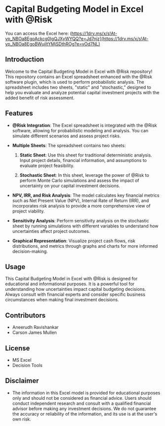 # Capital Budgeting Model in Excel with @Risk

You can access the Excel here: (https://1drv.ms/x/s!At-yp_NBOa8EgoAckcg0IgQJXyWYQQ?e=Jd7njz](https://1drv.ms/x/s!At-yp_NBOa8EgoBWujItYMjSDthROg?e=vOd7NL)

## Introduction

Welcome to the Capital Budgeting Model in Excel with @Risk repository! This repository contains an Excel spreadsheet enhanced with the @Risk software plugin, which is used to perform probabilistic analysis. The spreadsheet includes two sheets, "static" and "stochastic," designed to help you evaluate and analyze potential capital investment projects with the added benefit of risk assessment.

## Features

- **@Risk Integration**: The Excel spreadsheet is integrated with the @Risk software, allowing for probabilistic modeling and analysis. You can simulate different scenarios and assess project risks.

- **Multiple Sheets**: The spreadsheet contains two sheets:
  1. **Static Sheet**: Use this sheet for traditional deterministic analysis. Input project details, financial information, and assumptions to evaluate project feasibility.
  
  2. **Stochastic Sheet**: In this sheet, leverage the power of @Risk to perform Monte Carlo simulations and assess the impact of uncertainty on your capital investment decisions.

- **NPV, IRR, and Risk Analysis**: The model calculates key financial metrics such as Net Present Value (NPV), Internal Rate of Return (IRR), and incorporates risk analysis to provide a more comprehensive view of project viability.

- **Sensitivity Analysis**: Perform sensitivity analysis on the stochastic sheet by running simulations with different variables to understand how uncertainties affect project outcomes.

- **Graphical Representation**: Visualize project cash flows, risk distributions, and metrics through graphs and charts for more informed decision-making.

## Usage

This Capital Budgeting Model in Excel with @Risk is designed for educational and informational purposes. It is a powerful tool for understanding how uncertainties impact capital budgeting decisions. Always consult with financial experts and consider specific business circumstances when making final investment decisions.

## Contributors
- Aneerudh Ravishankar
- Carson James Mullen

## License
- MS Excel
- Decision Tools

## Disclaimer
- The information in this Excel model is provided for educational purposes only and should not be considered as financial advice. Users should conduct independent research and consult with a qualified financial advisor before making any investment decisions. We do not guarantee the accuracy or reliability of the information, and its use is at the user's own risk.

